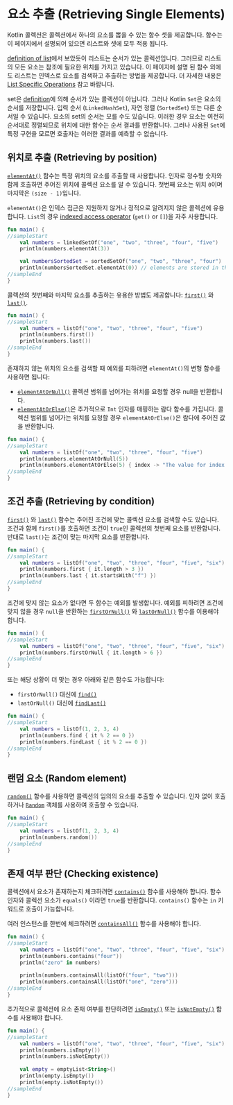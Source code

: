 # 요소 추출 (Retrieving Single Elements)

Kotlin 콜렉션은 콜렉션에서 하나의 요소를 뽑을 수 있는 함수 셋을 제공합니다.
함수는 이 페이지에서 설명되어 있으면 리스트와 셋에 모두 적용 됩니다.

[definition of list](https://app.gitbook.com/@bbiguduk/s/kotlin/language-guide/collections/kotlin-kotlin-collections-overview)에서 보았듯이 리스트는 순서가 있는 콜렉션입니다.
그러므로 리스트의 모든 요소는 참조에 필요한 위치를 가지고 있습니다.
이 페이지에 설명 된 함수 외에도 리스트는 인덱스로 요소를 검색하고 추출하는 방법을 제공합니다.
더 자세한 내용은 [List Specific Operations](https://app.gitbook.com/@bbiguduk/s/kotlin/language-guide/collections/list-specific-operations) 참고 바랍니다.

set은 [definition](https://app.gitbook.com/@bbiguduk/s/kotlin/language-guide/collections/kotlin-kotlin-collections-overview)에 의해 순서가 있는 콜렉션이 아닙니다.
그러나 Kotlin `Set`은 요소의 순서를 저장합니다.
입력 순서 (`LinkedHashSet`), 자연 정렬 (`SortedSet`) 또는 다른 순서일 수 있습니다.
요소의 set의 순서는 모를 수도 있습니다.
이러한 경우 요소는 여전히 순서대로 정렬되므로 위치에 대한 함수는 순서 결과를 반환합니다.
그러나 사용된 `Set`에 특정 구현을 모르면 호출자는 이러한 결과를 예측할 수 없습니다.

## 위치로 추출 (Retrieving by position)

[`elementAt()`](https://kotlinlang.org/api/latest/jvm/stdlib/kotlin.collections/element-at.html) 함수는 특정 위치의 요소를 추출할 때 사용합니다.
인자로 정수형 숫자와 함께 호출하면 주어진 위치에 콜렉션 요소를 알 수 있습니다.
첫번째 요소는 위치 `0`이며 마지막은 `(size - 1)`입니다.

 `elementAt()`은 인덱스 접근은 지원하지 않거나 정적으로 알려지지 않은 콜렉션에 유용합니다.
 `List`의 경우 [indexed access operator](list-operations.html#retrieving-elements-by-index) (`get()` or `[]`)을 자주 사용합니다.

```kotlin
fun main() {
//sampleStart
    val numbers = linkedSetOf("one", "two", "three", "four", "five")
    println(numbers.elementAt(3))    

    val numbersSortedSet = sortedSetOf("one", "two", "three", "four")
    println(numbersSortedSet.elementAt(0)) // elements are stored in the ascending order
//sampleEnd
}
```

콜렉션의 첫번째와 마지막 요소를 추출하는 유용한 방법도 제공합니다: [`first()`](https://kotlinlang.org/api/latest/jvm/stdlib/kotlin.collections/first.html) 와 [`last()`](https://kotlinlang.org/api/latest/jvm/stdlib/kotlin.collections/last.html).

```kotlin
fun main() {
//sampleStart
    val numbers = listOf("one", "two", "three", "four", "five")
    println(numbers.first())    
    println(numbers.last())    
//sampleEnd
}
```

존재하지 않는 위치의 요소를 검색할 때 예외를 피하려면 `elementAt()`의 변형 함수를 사용하면 됩니다:

* [`elementAtOrNull()`](https://kotlinlang.org/api/latest/jvm/stdlib/kotlin.collections/element-at-or-null.html) 콜렉션 범위를 넘어가는 위치를 요청할 경우 null을 반환합니다.
* [`elementAtOrElse()`](https://kotlinlang.org/api/latest/jvm/stdlib/kotlin.collections/element-at-or-else.html)은 추가적으로 `Int` 인자를 매핑하는 람다 함수를 가집니다.
   콜렉션 범위를 넘어가는 위치를 요청할 경우 `elementAtOrElse()`은 람다에 주어진 값을 반환합니다.

```kotlin
fun main() {
//sampleStart
    val numbers = listOf("one", "two", "three", "four", "five")
    println(numbers.elementAtOrNull(5))
    println(numbers.elementAtOrElse(5) { index -> "The value for index $index is undefined"})
//sampleEnd
}
```

## 조건 추출 (Retrieving by condition)

[`first()`](https://kotlinlang.org/api/latest/jvm/stdlib/kotlin.collections/first.html) 와 [`last()`](https://kotlinlang.org/api/latest/jvm/stdlib/kotlin.collections/last.html) 함수는 주어진 조건에 맞는 콜렉션 요소를 검색할 수도 있습니다.
조건과 함께 `first()`를 호출하면 조건이 `true`인 콜렉션의 첫번째 요소를 반환합니다.
반대로 `last()`는 조건이 맞는 마지막 요소를 반환합니다.

```kotlin
fun main() {
//sampleStart
    val numbers = listOf("one", "two", "three", "four", "five", "six")
    println(numbers.first { it.length > 3 })
    println(numbers.last { it.startsWith("f") })
//sampleEnd
}
```

조건에 맞지 않는 요소가 없다면 두 함수는 예외를 발생합니다.
예외를 피하려면 조건에 맞지 않을 경우 `null`을 반환하는 [`firstOrNull()`](https://kotlinlang.org/api/latest/jvm/stdlib/kotlin.collections/first-or-null.html) 와 [`lastOrNull()`](https://kotlinlang.org/api/latest/jvm/stdlib/kotlin.collections/last-or-null.html) 함수를 이용해야 합니다.

```kotlin
fun main() {
//sampleStart
    val numbers = listOf("one", "two", "three", "four", "five", "six")
    println(numbers.firstOrNull { it.length > 6 })
//sampleEnd
}
```

또는 해당 상황이 더 맞는 경우 아래와 같은 함수도 가능합니다:

* `firstOrNull()` 대신에 [`find()`](https://kotlinlang.org/api/latest/jvm/stdlib/kotlin.collections/find.html)
* `lastOrNull()` 대신에 [`findLast()`](https://kotlinlang.org/api/latest/jvm/stdlib/kotlin.collections/find-last.html)

```kotlin
fun main() {
//sampleStart
    val numbers = listOf(1, 2, 3, 4)
    println(numbers.find { it % 2 == 0 })
    println(numbers.findLast { it % 2 == 0 })
//sampleEnd
}
```

## 랜덤 요소 (Random element)

[`random()`](https://kotlinlang.org/api/latest/jvm/stdlib/kotlin.collections/random.html) 함수를 사용하면 콜렉션의 임의의 요소를 추출할 수 있습니다.
인자 없이 호출하거나 [`Random`](https://kotlinlang.org/api/latest/jvm/stdlib/kotlin.random/-random/index.html) 객체를 사용하여 호출할 수 있습니다.

```kotlin
fun main() {
//sampleStart
    val numbers = listOf(1, 2, 3, 4)
    println(numbers.random())
//sampleEnd
}
```

## 존재 여부 판단 (Checking existence)

콜렉션에서 요소가 존재하는지 체크하려면 [`contains()`](https://kotlinlang.org/api/latest/jvm/stdlib/kotlin.collections/contains.html) 함수를 사용해야 합니다.
함수 인자와 콜렉션 요소가 `equals()` 이라면 `true`를 반환합니다.
`contains()` 함수는 `in` 키워드로 호출이 가능합니다.

여러 인스턴스를 한번에 체크하려면 [`containsAll()`](https://kotlinlang.org/api/latest/jvm/stdlib/kotlin.collections/contains-all.html) 함수를 사용해야 합니다.

```kotlin
fun main() {
//sampleStart
    val numbers = listOf("one", "two", "three", "four", "five", "six")
    println(numbers.contains("four"))
    println("zero" in numbers)
    
    println(numbers.containsAll(listOf("four", "two")))
    println(numbers.containsAll(listOf("one", "zero")))
//sampleEnd
}
```

추가적으로 콜렉션에 요소 존재 여부를 판단하려면 [`isEmpty()`](https://kotlinlang.org/api/latest/jvm/stdlib/kotlin.collections/is-empty.html) 또는 [`isNotEmpty()`](https://kotlinlang.org/api/latest/jvm/stdlib/kotlin.collections/is-not-empty.html) 함수를 사용해야 합니다.

```kotlin
fun main() {
//sampleStart
    val numbers = listOf("one", "two", "three", "four", "five", "six")
    println(numbers.isEmpty())
    println(numbers.isNotEmpty())
    
    val empty = emptyList<String>()
    println(empty.isEmpty())
    println(empty.isNotEmpty())
//sampleEnd
}
```